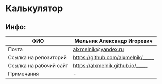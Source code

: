 # Калькулятор


## Инфо:

| ФИО | Мельник Александр Игоревич |
| ------ | ------ |
| Почта | alxmelnik@yandex.ru|
| Ссылка на репозиторий | https://github.com/alxmelnik/_____|
| Ссылка на рабочий сайт | https://alxmelnik.github.io/_____|
| Примечания | - |



